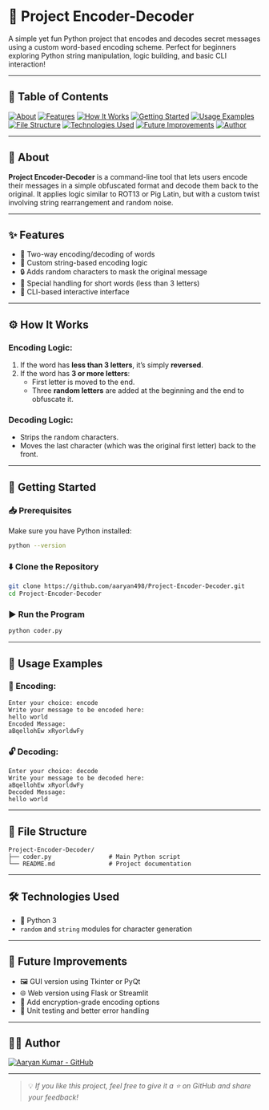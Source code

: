 # 🔐 Project Encoder-Decoder

A simple yet fun Python project that encodes and decodes secret messages using a custom word-based encoding scheme. Perfect for beginners exploring Python string manipulation, logic building, and basic CLI interaction!

---

## 📌 Table of Contents

[![About](https://img.shields.io/badge/📖-About-blue?style=for-the-badge)](#-about)
[![Features](https://img.shields.io/badge/✨-Features-green?style=for-the-badge)](#-features)
[![How It Works](https://img.shields.io/badge/⚙️-How_It_Works-orange?style=for-the-badge)](#️-how-it-works)
[![Getting Started](https://img.shields.io/badge/🚀-Getting_Started-yellow?style=for-the-badge)](#-getting-started)
[![Usage Examples](https://img.shields.io/badge/🧪-Usage_Examples-purple?style=for-the-badge)](#-usage-examples)
[![File Structure](https://img.shields.io/badge/📂-File_Structure-lightgrey?style=for-the-badge)](#-file-structure)
[![Technologies Used](https://img.shields.io/badge/🛠️-Technologies_Used-brightgreen?style=for-the-badge)](#️-technologies-used)
[![Future Improvements](https://img.shields.io/badge/📝-Future_Improvements-blueviolet?style=for-the-badge)](#-future-improvements)
[![Author](https://img.shields.io/badge/🙋‍♂️-Author-ff69b4?style=for-the-badge)](#-author)

---

## 📖 About

**Project Encoder-Decoder** is a command-line tool that lets users encode their messages in a simple obfuscated format and decode them back to the original. It applies logic similar to ROT13 or Pig Latin, but with a custom twist involving string rearrangement and random noise.

---

## ✨ Features

- 🔁 Two-way encoding/decoding of words  
- 🧠 Custom string-based encoding logic  
- 🔒 Adds random characters to mask the original message  
- 📏 Special handling for short words (less than 3 letters)  
- 🧪 CLI-based interactive interface  

---

## ⚙️ How It Works

### Encoding Logic:
1. If the word has **less than 3 letters**, it’s simply **reversed**.
2. If the word has **3 or more letters**:
   - First letter is moved to the end.
   - Three **random letters** are added at the beginning and the end to obfuscate it.

### Decoding Logic:
- Strips the random characters.
- Moves the last character (which was the original first letter) back to the front.

---

## 🚀 Getting Started

### 📥 Prerequisites
Make sure you have Python installed:

```bash
python --version
```

### ⬇️ Clone the Repository

```bash
git clone https://github.com/aaryan498/Project-Encoder-Decoder.git
cd Project-Encoder-Decoder
```

### ▶️ Run the Program

```bash
python coder.py
```

---

## 🧪 Usage Examples

### 🧬 Encoding:
```
Enter your choice: encode
Write your message to be encoded here:
hello world
Encoded Message:
aBqellohEw xRyorldwFy
```

### 🔓 Decoding:
```
Enter your choice: decode
Write your message to be decoded here:
aBqellohEw xRyorldwFy
Decoded Message:
hello world
```

---

## 📂 File Structure

```
Project-Encoder-Decoder/
├── coder.py                # Main Python script
└── README.md               # Project documentation
```

---

## 🛠️ Technologies Used

- 🐍 Python 3
- `random` and `string` modules for character generation

---

## 📝 Future Improvements

- 🖼️ GUI version using Tkinter or PyQt  
- 🌐 Web version using Flask or Streamlit  
- 🔐 Add encryption-grade encoding options  
- 🧪 Unit testing and better error handling  

---

## 🙋‍♂️ Author

[![Aaryan Kumar - GitHub](https://img.shields.io/badge/GitHub-aaryan498-181717?logo=github&style=for-the-badge)](https://github.com/aaryan498)

---

> 💡 *If you like this project, feel free to give it a ⭐ on GitHub and share your feedback!*
